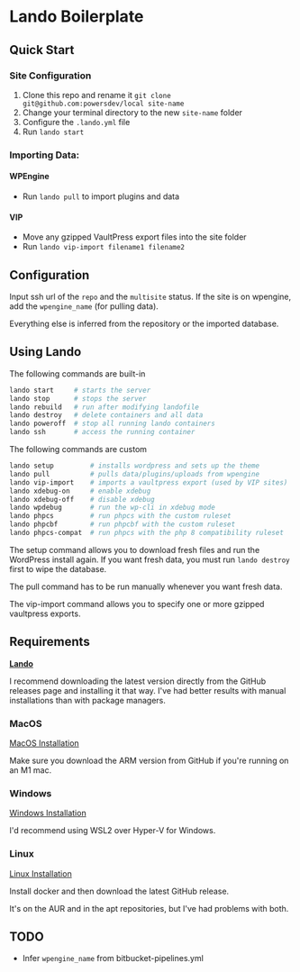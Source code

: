 # Lando Boilerplate

## Quick Start

### Site Configuration
1. Clone this repo and rename it `git clone git@github.com:powersdev/local site-name`
2. Change your terminal directory to the new `site-name` folder
3. Configure the `.lando.yml` file
4. Run `lando start`

### Importing Data: ###

#### WPEngine ####
- Run `lando pull` to import plugins and data 

#### VIP ####
- Move any gzipped VaultPress export files into the site folder
- Run `lando vip-import filename1 filename2`

## Configuration
    
Input ssh url of the `repo` and the `multisite` status. 
If the site is on wpengine, add the `wpengine_name` (for pulling data).

Everything else is inferred from the repository or the imported database.

## Using Lando

The following commands are built-in

```bash
lando start     # starts the server
lando stop      # stops the server
lando rebuild   # run after modifying landofile 
lando destroy   # delete containers and all data
lando poweroff  # stop all running lando containers
lando ssh       # access the running container
```

The following commands are custom

```bash
lando setup         # installs wordpress and sets up the theme
lando pull          # pulls data/plugins/uploads from wpengine
lando vip-import    # imports a vaultpress export (used by VIP sites)
lando xdebug-on     # enable xdebug
lando xdebug-off    # disable xdebug
lando wpdebug       # run the wp-cli in xdebug mode
lando phpcs         # run phpcs with the custom ruleset
lando phpcbf        # run phpcbf with the custom ruleset
lando phpcs-compat  # run phpcs with the php 8 compatibility ruleset
```

The setup command allows you to download fresh files and run the WordPress install again. 
If you want fresh data, you must run `lando destroy` first to wipe the database. 

The pull command has to be run manually whenever you want fresh data.

The vip-import command allows you to specify one or more gzipped vaultpress exports.

## Requirements

[**Lando**](https://docs.lando.dev)

I recommend downloading the latest version directly from the GitHub releases page and installing it that way. 
I've had better results with manual installations than with package managers.

### MacOS

[MacOS Installation](https://docs.lando.dev/basics/installation.html#macos)

Make sure you download the ARM version from GitHub if you're running on an M1 mac.

### Windows

[Windows Installation](https://docs.lando.dev/basics/installation.html#windows)

I'd recommend using WSL2 over Hyper-V for Windows.

### Linux

[Linux Installation](https://docs.lando.dev/basics/installation.html#linux)

Install docker and then download the latest GitHub release. 

It's on the AUR and in the apt repositories, but I've had problems with both.

## TODO
- Infer `wpengine_name` from bitbucket-pipelines.yml
